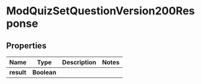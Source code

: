 

# ModQuizSetQuestionVersion200Response


## Properties

| Name | Type | Description | Notes |
|------------ | ------------- | ------------- | -------------|
|**result** | **Boolean** |  |  |



